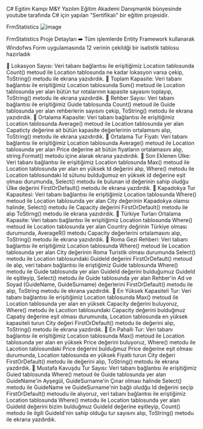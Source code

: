 C# Egitim Kampı
M&Y Yazılım Eğitim Akademi Danışmanlık bünyesinde youtube tarafında C# için yapılan "Sertifikalı" bir eğitim projesidir.

FrmStatistics
![image](https://github.com/user-attachments/assets/fd648b06-13fe-44b5-bb77-84747bca34aa)

FrmStatistics Proje Detayları
➡️ Tüm işlemlerde Entity Framework kullanarak Windofws Form uygulamasında 12 verinin çekildği bir isatistik tablosu hazırladık

📍 Lokasyon Sayısı: Veri tabanı bağlantısı ile erişitiğimiz Location tablosunda Count() metoud ile Location tablosunda ne kadar lokasyon varsa çekip, ToString() metodu ile ekrana yazıdırdık.
📍 Toplam Kapasite: Veri tabanı bağlantısı ile erişitiğimiz Location tablosunda Sum() metoud ile Location tablosunda yer alan bütün tur rotalarının kapasite sayasını toplayıp, ToString() metodu ile ekrana yazıdırdık.
📍 Rehber Sayısı: Veri tabanı bağlantısı ile erişitiğimiz Guide tablosunda Count() metoud ile Guide tablosunda yer alan rehberlerin sayısını çekip, ToString() metodu ile ekrana yazıdırdık.
📍 Ortalama Kapasite: Veri tabanı bağlantısı ile erişitiğimiz Location tablosunda Average() metoud ile Location tablosunda yer alan Capaticty değerine ait bütün kapasite değerlerinin ortalamsını alıp, ToString() metodu ile ekrana yazıdırdık.
📍 Ortalama Tur Fiyatı: Veri tabanı bağlantısı ile erişitiğimiz Location tablosunda Average() metoud ile Location tablosunda yer alan Price değerine ait bütün fiyatların ortalamasını alıp, string.Format() metodu içine alarak ekrana yazıdırdık.
📍 Son Eklenen Ülke: Veri tabanı bağlantısı ile erişitiğimiz Location tablosunda Max() metoud ile Location tablosunda yer alan en yüksek Id değerini alıp, Where() metodu ile Location tablosundaki Id sütunu bulduğumuz en yüksek id değerine eşit olması durumunda, Select() metodu ile bulunan id değerinin sahip oludğu Ülke değerini FirstOrDefault() metodu ile ekrana yazdırdık.
📍 Kapadokya Tur Kapasitesi: Veri tabanı bağlantısı ile erişitiğimiz Location tablosunda Where() metoud ile Location tablosunda yer alan City değerinin Kapadokya olamsı halinde, Select() metodu ile Capacity değerini FirstOrDefault() metodu ile alıp ToStirng() metodu ile ekrana yazıdırdık.
📍 Türkiye Turları Ortalama Kapasite: Veri tabanı bağlantısı ile erişitiğimiz Location tablosunda Where() metoud ile Location tablosunda yer alan Country değrinin Türkiye olması durumunda, AverageR() metodu Capacity değerlerini ortalamasını alıp, ToString() metodu ile ekrana yazıdırdık.
📍 Roma Gezi Rehberi: Veri tabanı bağlantısı ile erişitiğimiz Location tablosunda Where() metoud ile Location tablosunda yer alan City değerinin Roma Turistik olması durumunda Select() metodu ile Location tablosundaki GuideId değerini FirstOrDefault() metoud ile alıp, veri tabanı bağlantısı ile eriştiğimiz Guide tablosunda Where() metodu ile Guide tablosunda yer alan GuideId değerini bulduğumuz GuideId ile eşitleyip, Select() metodu ile Guide tablosunda yer alan Rehber'in Ad ve Soyad (GuideName, GuideSurname) değerlerini FirstOrDefault() metodu ile alıp, ToString metodu ile ekrana yazdırdık.
📍 En Yüksek Kapasiteli Tur: Veri tabanı bağlantısı ile erişitiğimiz Location tablosunda Max() metoud ile Location tablosunda yer alan en yüksek Capacity değerini buluyoruz, Where() metodu ile Lacotion tablosundaki Capacity değerini bulduğmuz Capatiy değerine eşit olması durumunda, Location tablosunda en yüksek kapasiteli turun City değeri FirstOrDefault() metodu ile değerini alıp, ToString() metodu ile ekrana yazdırdık.
📍 En Pahallı Tur: Veri tabanı bağlantısı ile erişitiğimiz Location tablosunda Max() metoud ile Location tablosunda yer alan en yüksek Price değerini buluyoruz, Where() metodu ile Lacotion tablosundaki Price değerini bulduğmuz Price değerine eşit olması durumunda, Location tablosunda en yüksek Fiyatlı turun City değeri FirstOrDefault() metodu ile değerini alıp, ToString() metodu ile ekrana yazdırdık.
📍 Mustafa Kavuşdu Tur Sayısı: Veri tabanı bağlantısı ile erişitiğimiz Guied tablosunda Where() metoud ile Guide tablosunda yer alan GuideName'in Ayşegül, GuideSurname'in Çınar olması halinde Select() metodu ile GuideName ve GuideSurname'nin bağlı oludğu Id değerini seçip FirstOrDefault() metoudu ile alıyoruz, veri tabanı bağlantısı ile eriştiğimiz Location tablosunda Where() metodu ile Location tablosunda yer alan GuideId değerini bizim bulduğmuz GuideId değerine eşitleyip, Count() metodu ile ilgili GuideId'nin sahip olduğu tur sayısını alıp, ToString() metodu ile ekrana yazdırdık.
